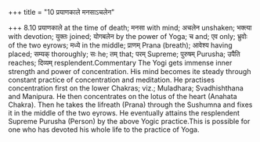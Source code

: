 +++
title = "10 प्रयाणकाले मनसाऽचलेन"

+++
8.10 प्रयाणकाले at the time of death; मनसा with mind; अचलेन unshaken;
भक्त्या with devotion; युक्तः joined; योगबलेन by the power of Yoga; च
and; एव only; भ्रुवोः of the two eyrows; मध्ये in the middle; प्राणम्
Prana (breath); आवेश्य having placed; सम्यक् thoroughly; सः he; तम्
that; परम् Supreme; पुरुषम् Purusha; उपैति reaches; दिव्यम्
resplendent.Commentary The Yogi gets immense inner strength and power of
concentration. His mind becomes ite steady through constant practice of
concentration and meditation. He practises concentration first on the
lower Chakras; viz.; Muladhara; Svadhishthana and Manipura. He then
concentrates on the lotus of the heart (Anahata Chakra). Then he takes
the lifreath (Prana) through the Sushumna and fixes it in the middle of
the two eyrows. He eventually attains the resplendent Supreme Purusha
(Person) by the above Yogic practice.This is possible for one who has
devoted his whole life to the practice of Yoga.
